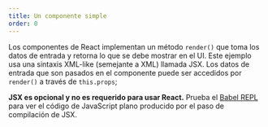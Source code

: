 ```yaml
---
title: Un componente simple
order: 0
---
```


Los componentes de React implementan un método `render()` que toma los datos de entrada y retorna lo que se debe mostrar en el UI. Este ejemplo usa una sintaxis XML-like (semejante a XML) llamada JSX. Los datos de entrada que son pasados en el componente puede ser accedidos por `render()` a través de `this.props`;

**JSX es opcional y no es requerido para usar React.** Prueba el [Babel REPL](babel://es5-syntax-example) para ver el código de JavaScript plano producido por el paso de compilación de JSX.
